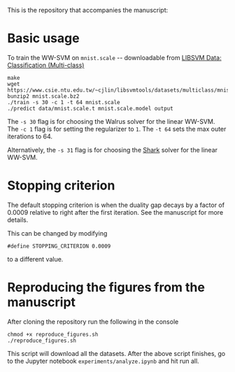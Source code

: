 This is the repository that accompanies the manuscript:

# Basic usage

To train the WW-SVM on `mnist.scale` -- downloadable from [LIBSVM Data: Classification (Multi-class)
](https://www.csie.ntu.edu.tw/~cjlin/libsvmtools/datasets/multiclass.html)

```
make
wget https://www.csie.ntu.edu.tw/~cjlin/libsvmtools/datasets/multiclass/mnist.scale.bz2
bunzip2 mnist.scale.bz2
./train -s 30 -c 1 -t 64 mnist.scale
./predict data/mnist.scale.t mnist.scale.model output
```

The `-s 30` flag is for choosing the Walrus solver for the linear WW-SVM.
The `-c 1` flag is for setting the regularizer to `1`.
The `-t 64` sets the max outer iterations to 64.

Alternatively, the `-s 31` flag is for choosing the [Shark](https://github.com/Shark-ML/Shark/) solver for the linear WW-SVM.


# Stopping criterion

The default stopping criterion is when the duality gap decays by a factor of 0.0009 relative to right after the first iteration. See the manuscript for more details.

This can be changed by modifying 
```
#define STOPPING_CRITERION 0.0009
```
to a different value.

# Reproducing the figures from the manuscript

After cloning the repository run the following in the console

```
chmod +x reproduce_figures.sh
./reproduce_figures.sh
```

This script will download all the datasets. After the above script finishes, go to the Jupyter notebook `experiments/analyze.ipynb` and hit run all.

